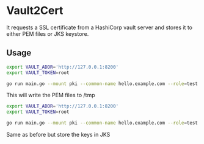 # Vault2Cert

It requests a SSL certificate from a HashiCorp vault server and stores it to either PEM files or JKS keystore.

## Usage

```bash
export VAULT_ADDR='http://127.0.0.1:8200'
export VAULT_TOKEN=root

go run main.go --mount pki --common-name hello.example.com --role=test --write-to /tmp
```

This will write the PEM files to /tmp

```bash
export VAULT_ADDR='http://127.0.0.1:8200'
export VAULT_TOKEN=root

go run main.go --mount pki --common-name hello.example.com --role=test --jks /tmp/hello.jks --jkspassword=changeme
```

Same as before but store the keys in JKS

